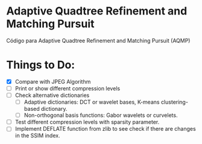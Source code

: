 # Adaptive Quadtree Refinement and Matching Pursuit
Código para Adaptive Quadtree Refinement and Matching Pursuit (AQMP)

# Things to Do:

- [x] Compare with JPEG Algorithm
- [ ] Print or show different compression levels
- [ ] Check alternative dictionaries
   - [ ] Adaptive dictionaries: DCT or wavelet bases, K-means clustering-based dictionary.
   - [ ] Non-orthogonal basis functions: Gabor wavelets or curvelets.
- [ ] Test different compression levels with sparsity parameter.
- [ ] Implement DEFLATE function from zlib to see check if there are changes in the SSIM index.